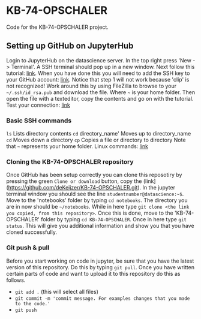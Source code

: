 # KB-74-OPSCHALER
Code for the KB-74-OPSCHALER project.

## Setting up GitHub on JupyterHub
Login to JupyterHub on the datascience server. 
In the top right press 'New -> Terminal'. A SSH terminal should pop up in a new window. 
Next follow this tutorial: [link](https://help.github.com/articles/generating-a-new-ssh-key-and-adding-it-to-the-ssh-agent). 
When you have done this you will need to add the SSH key to your GitHub account: [link](https://help.github.com/articles/adding-a-new-ssh-key-to-your-github-account). Notice that step 1 will not work because 'clip' is not recognized! Work around this by using FileZilla to browse to your `~/.ssh/id_rsa.pub` and download the file. Where `~` is your home folder. Then open the file with a texteditor, copy the contents and go on with the tutorial.
Test your connection: [link](https://help.github.com/articles/testing-your-ssh-connection/)

### Basic SSH commands
`ls` Lists directory contents
`cd` directory_name' Moves up to directory_name
`cd` Moves down a directory
`cp` Copies a file or directory to directory
Note that `~` represents your home folder. 
Linux commands: [link](https://1.bp.blogspot.com/-Y9rBRKuT0wA/VrJ7xwjdVjI/AAAAAAAAh2k/sdrCyf7nLbo/s1600/linux-reference-bg-invert-1.png)


### Cloning the KB-74-OPSCHALER repository
Once GitHub has been setup correctly you can clone this reposotiry by pressing the green `Clone or download` button, copy the (link](https://github.com/deKeijzer/KB-74-OPSCHALER.git). In the jupyter terminal window you should see the line `studentnumber@datascience:~$`. Move to the 'notebooks' folder by typing `cd notebooks`. The directory you are in now should be `~/notebooks`. While in here type `git clone <the link you copied, from this repository>`. Once this is done, move to the 'KB-74-OPSCHALER' folder by typing `cd KB-74-OPSCHALER`. Once in here type `git status`. This will give you additional information and show you that you have cloned successfully. 

### Git push & pull
Before you start working on code in jupyter, be sure that you have the latest version of this repository. Do this by typing `git pull`. Once you have written certain parts of code and want to upload it to this repository do this as follows.
* `git add .` (this will select all files)
* `git commit -m 'commit message. For examples changes that you made to the code.'`
* `git push`
